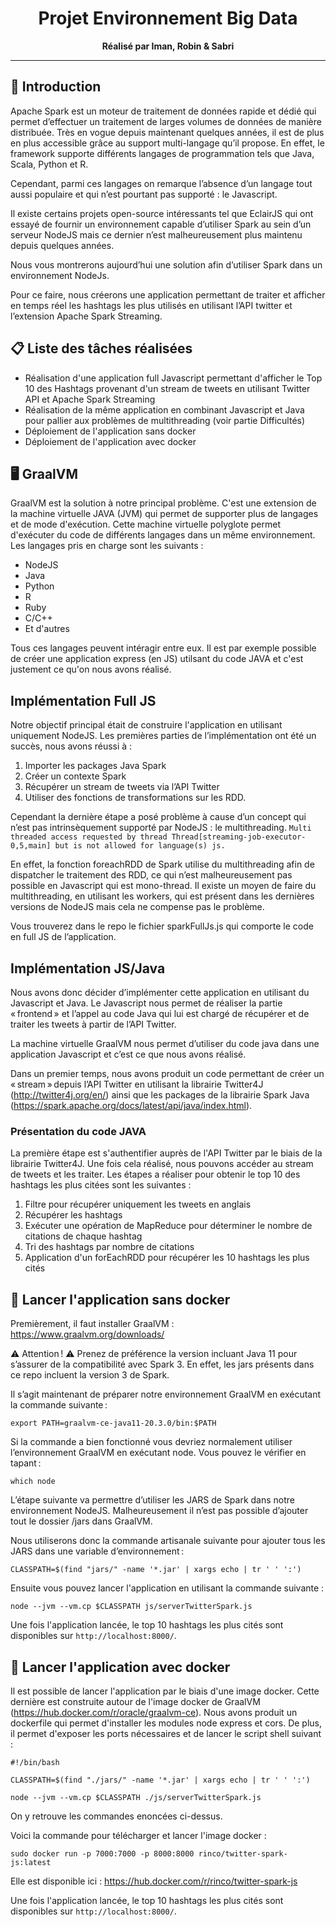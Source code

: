 <h1 align="center">
    Projet Environnement Big Data
</h1>

<p align="center">
  <strong>Réalisé par Iman, Robin & Sabri</strong><br>
</p>

*******************

## 📖 Introduction

Apache Spark est un moteur de traitement de données rapide et dédié qui permet d’effectuer un traitement de larges volumes de données de manière distribuée. Très en vogue depuis maintenant quelques années, il est de plus en plus accessible grâce au support multi-langage qu’il propose. En effet, le framework supporte différents langages de programmation tels que Java, Scala, Python et R. 

Cependant, parmi ces langages on remarque l’absence d’un langage tout aussi populaire et qui n’est pourtant pas supporté : le Javascript. 

Il existe certains projets open-source intéressants tel que EclairJS qui ont essayé de fournir un environnement capable d’utiliser Spark au sein d’un serveur NodeJS mais ce dernier n’est malheureusement plus maintenu depuis quelques années. 

Nous vous montrerons aujourd’hui une solution afin d’utiliser Spark dans un environnement NodeJs. 

Pour ce faire, nous créerons une application permettant de traiter et afficher en temps réel les hashtags les plus utilisés en utilisant l’API twitter et l’extension Apache Spark Streaming. 

## 📋 Liste des tâches réalisées

* Réalisation d'une application full Javascript permettant d'afficher le Top 10 des Hashtags provenant d'un stream de tweets en utilisant Twitter API et Apache Spark Streaming
* Réalisation de la même application en combinant Javascript et Java pour pallier aux problèmes de multithreading (voir partie Difficultés)
* Déploiement de l'application sans docker
* Déploiement de l'application avec docker

## 🖥️ GraalVM

GraalVM est la solution à notre principal problème. C'est une extension de la machine virtuelle JAVA (JVM) qui permet de supporter plus de langages et de mode d'exécution. Cette machine virtuelle polyglote permet d'exécuter du code de différents langages dans un même environnement. Les langages pris en charge sont les suivants :
* NodeJS
* Java
* Python
* R
* Ruby
* C/C++
* Et d'autres

Tous ces langages peuvent intéragir entre eux. Il est par exemple possible de créer une application express (en JS) utilsant du code JAVA et c'est justement ce qu'on nous avons réalisé.

## Implémentation Full JS

Notre objectif principal était de construire l'application en utilisant uniquement NodeJS.
Les premières parties de l’implémentation ont été un succès, nous avons réussi à :
1) Importer les packages Java Spark
2) Créer un contexte Spark
3) Récupérer un stream de tweets via l’API Twitter
4) Utiliser des fonctions de transformations sur les RDD.

Cependant la dernière étape a posé problème à cause d’un concept qui n’est pas intrinsèquement supporté par NodeJS : le multithreading.
```Multi threaded access requested by thread Thread[streaming-job-executor-0,5,main] but is not allowed for language(s) js.```

En effet, la fonction foreachRDD de Spark utilise du multithreading afin de dispatcher le traitement des RDD, ce qui n’est malheureusement pas possible en Javascript qui est mono-thread.
Il existe un moyen de faire du multithreading, en utilisant les workers, qui est présent dans les dernières versions de NodeJS mais cela ne compense pas le problème.

Vous trouverez dans le repo le fichier sparkFullJs.js qui comporte le code en full JS de l’application.

## Implémentation JS/Java

Nous avons donc décider d’implémenter cette application en utilisant du Javascript et Java. Le Javascript nous permet de réaliser la partie « frontend » et l’appel au code Java qui lui est chargé de récupérer et de traiter les tweets à partir de l’API Twitter. 

La machine virtuelle GraalVM nous permet d’utiliser du code java dans une application Javascript et c’est ce que nous avons réalisé. 

Dans un premier temps, nous avons produit un code permettant de créer un « stream » depuis l’API Twitter en utilisant la librairie Twitter4J (http://twitter4j.org/en/) ainsi que les packages de la librairie Spark Java (https://spark.apache.org/docs/latest/api/java/index.html).

### Présentation du code JAVA

La première étape est s'authentifier auprès de l'API Twitter par le biais de la librairie Twitter4J. Une fois cela réalisé, nous pouvons accéder au stream de tweets et les traiter. Les étapes a réaliser pour obtenir le top 10 des hashtags les plus citées sont les suivantes :

1. Filtre pour récupérer uniquement les tweets en anglais
2. Récupérer les hashtags
3. Exécuter une opération de MapReduce pour déterminer le nombre de citations de chaque hashtag
4. Tri des hashtags par nombre de citations
5. Application d'un forEachRDD pour récupérer les 10 hashtags les plus cités

## 🚀 Lancer l'application sans docker

Premièrement, il faut installer GraalVM : https://www.graalvm.org/downloads/

⚠️ Attention ! ⚠️ Prenez de préférence la version incluant Java 11 pour s’assurer de la compatibilité avec Spark 3. En effet, les jars présents dans ce repo incluent la version 3 de Spark. 

Il s’agit maintenant de préparer notre environnement GraalVM en exécutant la commande suivante : 

```export PATH=graalvm-ce-java11-20.3.0/bin:$PATH```

Si la commande a bien fonctionné vous devriez normalement utiliser l’environnement GraalVM en exécutant node. Vous pouvez le vérifier en tapant : 

```which node``` 

L’étape suivante va permettre d’utiliser les JARS de Spark dans notre environnement NodeJS. Malheureusement il n’est pas possible d’ajouter tout le dossier /jars dans GraalVM. 

Nous utiliserons donc la commande artisanale suivante pour ajouter tous les JARS dans une variable d’environnement : 

```CLASSPATH=$(find "jars/" -name '*.jar' | xargs echo | tr ' ' ':')```

Ensuite vous pouvez lancer l'application en utilisant la commande suivante :

```node --jvm --vm.cp $CLASSPATH js/serverTwitterSpark.js```

Une fois l'application lancée, le top 10 hashtags les plus cités sont disponibles sur `http://localhost:8000/`.

## 🐳 Lancer l'application avec docker

Il est possible de lancer l'application par le biais d'une image docker. Cette dernière est construite autour de l'image docker de GraalVM (https://hub.docker.com/r/oracle/graalvm-ce). Nous avons produit un dockerfile qui permet d'installer les modules node express et cors. De plus, il permet d'exposer les ports nécessaires et de lancer le script shell suivant : 
```
#!/bin/bash

CLASSPATH=$(find "./jars/" -name '*.jar' | xargs echo | tr ' ' ':')

node --jvm --vm.cp $CLASSPATH ./js/serverTwitterSpark.js
```
On y retrouve les commandes enoncées ci-dessus.

Voici la commande pour télécharger et lancer l'image docker :

```sudo docker run -p 7000:7000 -p 8000:8000 rinco/twitter-spark-js:latest```

Elle est disponible ici : https://hub.docker.com/r/rinco/twitter-spark-js

Une fois l'application lancée, le top 10 hashtags les plus cités sont disponibles sur `http://localhost:8000/`.
